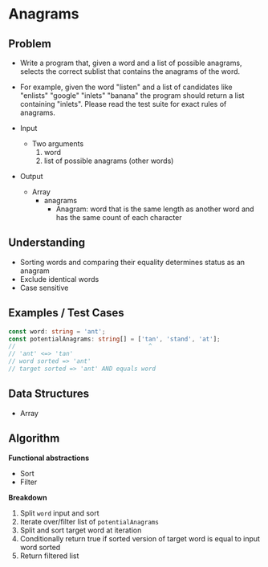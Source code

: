 # Anagrams

## Problem

- Write a program that, given a word and a list of possible anagrams, selects the correct sublist that contains the anagrams of the word.

- For example, given the word "listen" and a list of candidates like "enlists" "google" "inlets" "banana" the program should return a list containing "inlets". Please read the test suite for exact rules of anagrams.

- Input
  - Two arguments
    1. word
    2. list of possible anagrams (other words)
- Output
  - Array
    - anagrams
      - Anagram: word that is the same length as another word and has the same count of each character

## Understanding

- Sorting words and comparing their equality determines status as an anagram
- Exclude identical words
- Case sensitive

## Examples / Test Cases

```ts
const word: string = 'ant';
const potentialAnagrams: string[] = ['tan', 'stand', 'at'];
//                                     ^
// 'ant' <=> 'tan'
// word sorted => 'ant'
// target sorted => 'ant' AND equals word
```

## Data Structures

- Array

## Algorithm

__Functional abstractions__

- Sort
- Filter

__Breakdown__

1. Split `word` input and sort
1. Iterate over/filter list of `potentialAnagrams`
1.   Split and sort target word at iteration
1.   Conditionally return true if sorted version of target word is equal to input word sorted
1. Return filtered list
